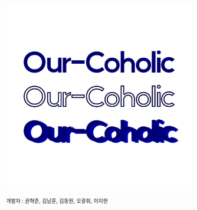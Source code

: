 ![KakaoTalk_20220527_002722852](README.assets/KakaoTalk_20220527_002722852.jpg)

개발자 : 권혁준, 김남훈, 김동원, 오광휘, 이지현
